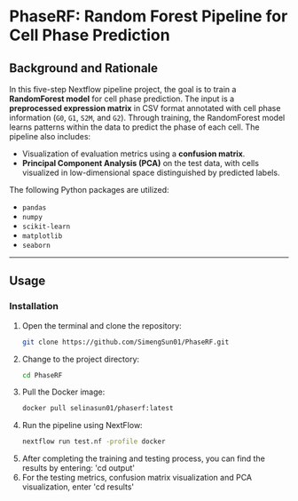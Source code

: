 # **PhaseRF: Random Forest Pipeline for Cell Phase Prediction**

## **Background and Rationale**
In this five-step Nextflow pipeline project, the goal is to train a **RandomForest model** for cell phase prediction. The input is a **preprocessed expression matrix** in CSV format annotated with cell phase information (`G0`, `G1`, `S2M`, and `G2`). Through training, the RandomForest model learns patterns within the data to predict the phase of each cell. The pipeline also includes:

- Visualization of evaluation metrics using a **confusion matrix**.
- **Principal Component Analysis (PCA)** on the test data, with cells visualized in low-dimensional space distinguished by predicted labels.

The following Python packages are utilized:

- `pandas`
- `numpy`
- `scikit-learn`
- `matplotlib`
- `seaborn`

---

## **Usage**

### **Installation**
1. Open the terminal and clone the repository:
   ```bash
   git clone https://github.com/SimengSun01/PhaseRF.git
2. Change to the project directory:
   ```bash
   cd PhaseRF
3. Pull the Docker image:
   ```bash
   docker pull selinasun01/phaserf:latest
4. Run the pipeline using NextFlow:
   ```bash
   nextflow run test.nf -profile docker
5. After completing the training and testing process, you can find the results by entering: 'cd output'
6. For the testing metrics, confusion matrix visualization and PCA visualization, enter 'cd results'

